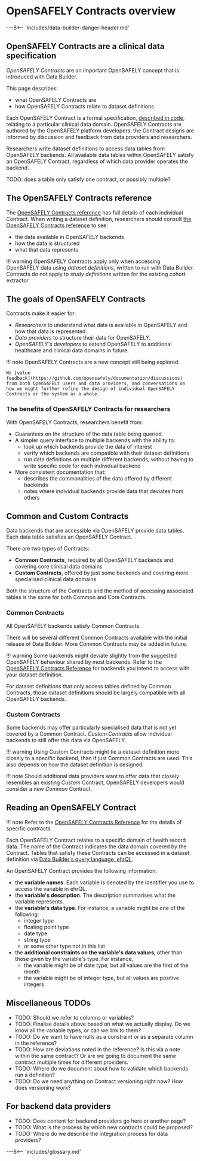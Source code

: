 # OpenSAFELY Contracts overview

---8<-- 'includes/data-builder-danger-header.md'

## OpenSAFELY Contracts are a clinical data specification

*OpenSAFELY Contracts* are an important OpenSAFELY concept that is
introduced with Data Builder.

This page describes:

* what OpenSAFELY Contracts are
* how OpenSAFELY Contracts relate to dataset definitions

Each OpenSAFELY Contract is a formal specification, [described in
code](https://github.com/opensafely-core/databuilder/blob/main/databuilder/contracts/contracts.py),
relating to a particular clinical data domain. OpenSAFELY Contracts are
authored by the OpenSAFELY platform developers: the Contract designs are
informed by discussion and feedback from data providers and researchers.

Researchers write dataset definitions to access data tables from
OpenSAFELY backends. All available data tables within OpenSAFELY satisfy
an OpenSAFELY Contract, regardless of which data provider operates the
backend.

TODO: does a table only satisfy one contract, or possibly multiple?

## The OpenSAFELY Contracts reference

The [OpenSAFELY Contracts reference](contracts-reference.md) has full
details of each individual Contract. When writing a dataset definition,
researchers should consult [the OpenSAFELY Contracts
reference](contracts-reference.md) to see:

* the data available in OpenSAFELY backends
* how the data is structured
* what that data represents

!!! warning
    OpenSAFELY Contracts apply only when accessing OpenSAFELY data using
    *dataset definitions*, written to run with Data Builder. Contracts
    do not apply to *study definitions* written for the existing cohort
    extractor.

## The goals of OpenSAFELY Contracts

Contracts make it easier for:

* *Researchers* to understand what data is available in
  OpenSAFELY and how that data is represented.
* *Data providers* to structure their data for OpenSAFELY.
* *OpenSAFELY's developers* to extend OpenSAFELY to additional
  healthcare and clinical data domains in future.

!!! note
    OpenSAFELY Contracts are a new concept still being explored.

    We [value
    feedback](https://github.com/opensafely/documentation/discussions)
    from both OpenSAFELY users and data providers, and conversations on
    how we might further refine the design of individual OpenSAFELY
    Contracts or the system as a whole.

### The benefits of OpenSAFELY Contracts for researchers

With OpenSAFELY Contracts, researchers benefit from:

* Guarantees on the structure of the data table being queried.
* A simpler query interface to multiple backends with the ability to:
    * look up which backends provide the data of interest
    * verify which backends are compatible with their dataset definitions
    * run data definitions on multiple different backends, without
      having to write specific code for each individual backend
* More consistent documentation that:
    * describes the commonalities of the data offered by different backends
    * notes where individual backends provide data that deviates from others

## Common and Custom Contracts

Data backends that are accessible via OpenSAFELY provide data tables. Each
data table satisfies an OpenSAFELY Contract.

There are two types of Contracts:

* **Common Contracts**, required by all OpenSAFELY backends and covering
  core clinical data domains
* **Custom Contracts**, offered by just some backends and covering more
  specialised clinical data domains

Both the structure of the Contracts and the method of accessing
associated tables is the same for both Common and Core Contracts.

### Common Contracts

All OpenSAFELY backends satisfy Common Contracts.

There will be several different Common Contracts available with the
initial release of Data Builder. More Common Contracts may be added in
future.

!!! warning
    Some backends might deviate slightly from the suggested OpenSAFELY
    behaviour shared by most backends. Refer to the [OpenSAFELY
    Contracts Reference](contracts-reference.md) for backends you intend
    to access with your dataset definition.

For dataset definitions that only access tables defined by Common
Contracts, those dataset definitions should be largely compatible with all
OpenSAFELY backends.

### Custom Contracts

Some backends may offer particularly specialised data that is not yet
covered by a Common Contract. *Custom Contracts* allow individual
backends to still offer this data via OpenSAFELY.

!!! warning
    Using Custom Contracts might tie a dataset definition more closely
    to a specific backend, than if just Common Contracts are used. This
    also depends on how the dataset definition is designed.

!!! note
    Should additional data providers want to offer data that closely resembles
    an existing *Custom* Contract, OpenSAFELY developers would consider a new
    *Common* Contract.

## Reading an OpenSAFELY Contract

!!! note
    Refer to the [OpenSAFELY Contracts
    Reference](contracts-intro#the-opensafely-contracts-reference) for
    the details of specific contracts.

Each OpenSAFELY Contract relates to a specific domain of health record
data. The name of the Contract indicates the data domain covered by the
Contract. Tables that satisfy these Contracts can be accessed in a
dataset definition via [Data Builder's query language,
ehrQL](ehrql-intro.md).

An OpenSAFELY Contract provides the following information:

* the **variable names**. Each variable is denoted by the
  identifier you use to access the variable in ehrQL.
* the **variable's description**. The description summarises what the
  variable represents.
* the **variable's data type**. For instance, a variable
  might be one of the following:
    * integer type
    * floating point type
    * date type
    * string type
    * or some other type not in this list
* the **additional constraints on the variable's data values**, other
  than those given by the variable's type. For instance,
    * the variable might be of date type, but all values are the first
      of the month
    * the variable might be of integer type, but all values are positive
      integers

## Miscellaneous TODOs

* TODO: Should we refer to columns or variables?
* TODO: Finalise details above based on what we actually display. Do we
  know all the variable types, or can we link to them?
* TODO: Do we want to have nulls as a constraint or as a separate
  column in the reference?
* TODO: How are deviations noted in the reference? Is this via a note
  within the same contract? Or are we going to document the same
  contract multiple times for different providers.
* TODO: Where do we document about how to validate which backends run a
  definition?
* TODO: Do we need anything on Contract versioning right now? How does
  versioning work?

## For backend data providers

* TODO: Does content for backend providers go here or another page?
* TODO: What is the process by which new contracts could be proposed?
* TODO: Where do we describe the integration process for
  data providers?

---8<-- 'includes/glossary.md'
